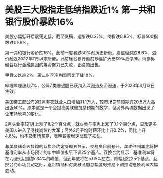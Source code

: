 # 美股三大股指走低纳指跌近1% 第一共和银行股价暴跌16%

美股小幅低开后震荡走低，截至发稿，道指跌0.27%，纳指跌0.85%，标普500指数跌0.56%。

第一共和银行股价跌16%，此前一度暴跌50%创历史新低。嘉信理财跌8.6%，股价触及2022年7月以来新低。此前硅谷银行盘前跌幅扩大至60%后停牌。消息称硅谷银行金融集团的筹资努力已失败，正磋商出售。

甲骨文跌逾2%，第三财季净利润同比下降18%。

哔哩哔哩涨超7%，公司Z类普通股已获纳入深港通及沪港通，于2023年3月13日生效。

美国劳工部公布的2月非农就业人口增加31.1万人，较市场先前预期的20.5万人高出近50%。原本这是一个会提高美联储加息预期的数字，但另外两项数据出现了让市场欣喜的变化。

2月失业率较1月上涨了0.2个百分点，就业参与率也上涨了0.1个百分点，显示更多美国人进入了寻找岗位的大军；另外2月平均时薪环比上升0.2%，同比上升4.6%，均不及市场预期，表明薪资增速出现了松动。

与美联储会议挂钩的互换合约定价周五显示，交易员目前预计，美联储到年底将把基准利率从市场预计的年中峰值水平下调25个基点。互换合约显示，基准利率将在7月份达到约5.34%的峰值，但到年底将在5.05%左右，降幅超过25个基点。互换合约市场变动之际，避险情绪和对美联储加息幅度的预期下调推动短债利率大幅变动。

